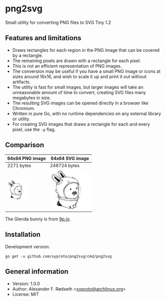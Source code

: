 # png2svg

Small utility for converting PNG files to SVG Tiny 1.2

## Features and limitations

* Draws rectangles for each region in the PNG image that can be covered by a rectangle.
* The remaining pixels are drawn with a rectangle for each pixel.
* This is not an efficient representation of PNG images.
* The conversion may be useful if you have a small PNG image or icons at sizes around 16x16, and wish to scale it up and print it out without artifacts.
* The utility is fast for small images, but larger images will take an unreasonable amount of time to convert, creating SVG files many megabytes in size.
* The resulting SVG images can be opened directly in a browser like Chromium.
* Written in pure Go, with no runtime dependencies on any external library or utility.
* For creating SVG images that draws a rectangle for each and every pixel, use the `-p` flag.

## Comparison

| 64x64 PNG image      | 64x64 SVG image      |
| -------------------- | -------------------- |
| 2271 bytes           | 248724 bytes         |
| ![png](img/acme.png) | ![png](img/acme.svg) |

The Glenda bunny is from [9p.io](https://9p.io/plan9/glenda.html).

## Installation

Development version:

    go get -u github.com/xyproto/png2svg/cmd/png2svg

## General information

* Version: 1.0.0
* Author: Alexander F. Rødseth &lt;xyproto@archlinux.org&gt;
* License: MIT
